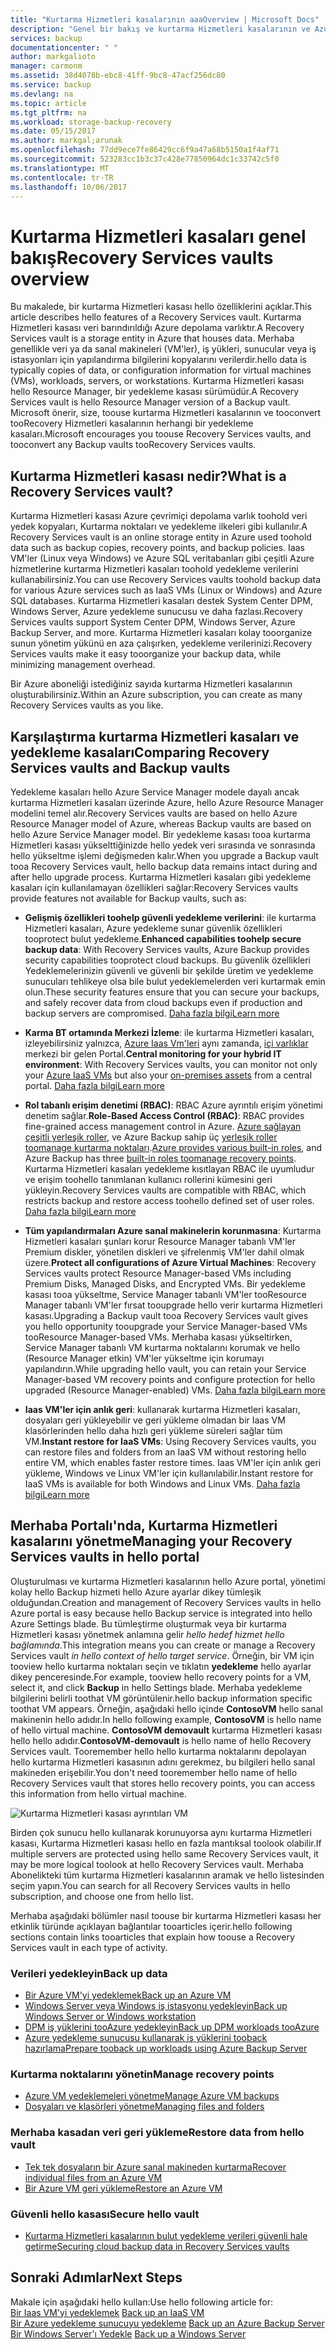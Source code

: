 ```yaml
---
title: "Kurtarma Hizmetleri kasalarının aaaOverview | Microsoft Docs"
description: "Genel bir bakış ve kurtarma Hizmetleri kasalarının ve Azure yedekleme kasaları karşılaştırması."
services: backup
documentationcenter: " "
author: markgalioto
manager: carmonm
ms.assetid: 38d4078b-ebc8-41ff-9bc8-47acf256dc80
ms.service: backup
ms.devlang: na
ms.topic: article
ms.tgt_pltfrm: na
ms.workload: storage-backup-recovery
ms.date: 05/15/2017
ms.author: markgal;arunak
ms.openlocfilehash: 77dd9ece7fe86429cc6f9a47a68b5150a1f4af71
ms.sourcegitcommit: 523283cc1b3c37c428e77850964dc1c33742c5f0
ms.translationtype: MT
ms.contentlocale: tr-TR
ms.lasthandoff: 10/06/2017
---
```

# <a name="recovery-services-vaults-overview"></a><span data-ttu-id="98eea-103">Kurtarma Hizmetleri kasaları genel bakış</span><span class="sxs-lookup"><span data-stu-id="98eea-103">Recovery Services vaults overview</span></span>

<span data-ttu-id="98eea-104">Bu makalede, bir kurtarma Hizmetleri kasası hello özelliklerini açıklar.</span><span class="sxs-lookup"><span data-stu-id="98eea-104">This article describes hello features of a Recovery Services vault.</span></span> <span data-ttu-id="98eea-105">Kurtarma Hizmetleri kasası veri barındırıldığı Azure depolama varlıktır.</span><span class="sxs-lookup"><span data-stu-id="98eea-105">A Recovery Services vault is a storage entity in Azure that houses data.</span></span> <span data-ttu-id="98eea-106">Merhaba genellikle veri ya da sanal makineleri (VM'ler), iş yükleri, sunucular veya iş istasyonları için yapılandırma bilgilerini kopyalarını verilerdir.</span><span class="sxs-lookup"><span data-stu-id="98eea-106">hello data is typically copies of data, or configuration information for virtual machines (VMs), workloads, servers, or workstations.</span></span> <span data-ttu-id="98eea-107">Kurtarma Hizmetleri kasası hello Resource Manager, bir yedekleme kasası sürümüdür.</span><span class="sxs-lookup"><span data-stu-id="98eea-107">A Recovery Services vault is hello Resource Manager version of a Backup vault.</span></span> <span data-ttu-id="98eea-108">Microsoft önerir, size, toouse kurtarma Hizmetleri kasalarının ve tooconvert tooRecovery Hizmetleri kasalarının herhangi bir yedekleme kasaları.</span><span class="sxs-lookup"><span data-stu-id="98eea-108">Microsoft encourages you toouse Recovery Services vaults, and tooconvert any Backup vaults tooRecovery Services vaults.</span></span>

## <a name="what-is-a-recovery-services-vault"></a><span data-ttu-id="98eea-109">Kurtarma Hizmetleri kasası nedir?</span><span class="sxs-lookup"><span data-stu-id="98eea-109">What is a Recovery Services vault?</span></span>

<span data-ttu-id="98eea-110">Kurtarma Hizmetleri kasası Azure çevrimiçi depolama varlık toohold veri yedek kopyaları, Kurtarma noktaları ve yedekleme ilkeleri gibi kullanılır.</span><span class="sxs-lookup"><span data-stu-id="98eea-110">A Recovery Services vault is an online storage entity in Azure used toohold data such as backup copies, recovery points, and backup policies.</span></span> <span data-ttu-id="98eea-111">Iaas VM'ler (Linux veya Windows) ve Azure SQL veritabanları gibi çeşitli Azure hizmetlerine kurtarma Hizmetleri kasaları toohold yedekleme verilerini kullanabilirsiniz.</span><span class="sxs-lookup"><span data-stu-id="98eea-111">You can use Recovery Services vaults toohold backup data for various Azure services such as IaaS VMs (Linux or Windows) and Azure SQL databases.</span></span> <span data-ttu-id="98eea-112">Kurtarma Hizmetleri kasaları destek System Center DPM, Windows Server, Azure yedekleme sunucusu ve daha fazlası.</span><span class="sxs-lookup"><span data-stu-id="98eea-112">Recovery Services vaults support System Center DPM, Windows Server, Azure Backup Server, and more.</span></span> <span data-ttu-id="98eea-113">Kurtarma Hizmetleri kasaları kolay tooorganize sunun yönetim yükünü en aza çalışırken, yedekleme verilerinizi.</span><span class="sxs-lookup"><span data-stu-id="98eea-113">Recovery Services vaults make it easy tooorganize your backup data, while minimizing management overhead.</span></span>

<span data-ttu-id="98eea-114">Bir Azure aboneliği istediğiniz sayıda kurtarma Hizmetleri kasalarının oluşturabilirsiniz.</span><span class="sxs-lookup"><span data-stu-id="98eea-114">Within an Azure subscription, you can create as many Recovery Services vaults as you like.</span></span>

## <a name="comparing-recovery-services-vaults-and-backup-vaults"></a><span data-ttu-id="98eea-115">Karşılaştırma kurtarma Hizmetleri kasaları ve yedekleme kasaları</span><span class="sxs-lookup"><span data-stu-id="98eea-115">Comparing Recovery Services vaults and Backup vaults</span></span>

<span data-ttu-id="98eea-116">Yedekleme kasaları hello Azure Service Manager modele dayalı ancak kurtarma Hizmetleri kasaları üzerinde Azure, hello Azure Resource Manager modelini temel alır.</span><span class="sxs-lookup"><span data-stu-id="98eea-116">Recovery Services vaults are based on hello Azure Resource Manager model of Azure, whereas Backup vaults are based on hello Azure Service Manager model.</span></span> <span data-ttu-id="98eea-117">Bir yedekleme kasası tooa kurtarma Hizmetleri kasası yükselttiğinizde hello yedek veri sırasında ve sonrasında hello yükseltme işlemi değişmeden kalır.</span><span class="sxs-lookup"><span data-stu-id="98eea-117">When you upgrade a Backup vault tooa Recovery Services vault, hello backup data remains intact during and after hello upgrade process.</span></span> <span data-ttu-id="98eea-118">Kurtarma Hizmetleri kasaları gibi yedekleme kasaları için kullanılamayan özellikleri sağlar:</span><span class="sxs-lookup"><span data-stu-id="98eea-118">Recovery Services vaults provide features not available for Backup vaults, such as:</span></span>

- <span data-ttu-id="98eea-119">**Gelişmiş özellikleri toohelp güvenli yedekleme verilerini**: ile kurtarma Hizmetleri kasaları, Azure yedekleme sunar güvenlik özellikleri tooprotect bulut yedekleme.</span><span class="sxs-lookup"><span data-stu-id="98eea-119">**Enhanced capabilities toohelp secure backup data**: With Recovery Services vaults, Azure Backup provides security capabilities tooprotect cloud backups.</span></span> <span data-ttu-id="98eea-120">Bu güvenlik özellikleri Yedeklemelerinizin güvenli ve güvenli bir şekilde üretim ve yedekleme sunucuları tehlikeye olsa bile bulut yedeklemelerden veri kurtarmak emin olun.</span><span class="sxs-lookup"><span data-stu-id="98eea-120">These security features ensure that you can secure your backups, and safely recover data from cloud backups even if production and backup servers are compromised.</span></span> [<span data-ttu-id="98eea-121">Daha fazla bilgi</span><span class="sxs-lookup"><span data-stu-id="98eea-121">Learn more</span></span>](backup-azure-security-feature.md)

- <span data-ttu-id="98eea-122">**Karma BT ortamında Merkezi İzleme**: ile kurtarma Hizmetleri kasaları, izleyebilirsiniz yalnızca, [Azure Iaas Vm'leri](backup-azure-manage-vms.md) aynı zamanda, [içi varlıklar](backup-azure-manage-windows-server.md#manage-backup-items) merkezi bir gelen Portal.</span><span class="sxs-lookup"><span data-stu-id="98eea-122">**Central monitoring for your hybrid IT environment**: With Recovery Services vaults, you can monitor not only your [Azure IaaS VMs](backup-azure-manage-vms.md) but also your [on-premises assets](backup-azure-manage-windows-server.md#manage-backup-items) from a central portal.</span></span> [<span data-ttu-id="98eea-123">Daha fazla bilgi</span><span class="sxs-lookup"><span data-stu-id="98eea-123">Learn more</span></span>](http://azure.microsoft.com/blog/alerting-and-monitoring-for-azure-backup)

- <span data-ttu-id="98eea-124">**Rol tabanlı erişim denetimi (RBAC)**: RBAC Azure ayrıntılı erişim yönetimi denetim sağlar.</span><span class="sxs-lookup"><span data-stu-id="98eea-124">**Role-Based Access Control (RBAC)**: RBAC provides fine-grained access management control in Azure.</span></span> <span data-ttu-id="98eea-125">[Azure sağlayan çeşitli yerleşik roller](../active-directory/role-based-access-built-in-roles.md), ve Azure Backup sahip üç [yerleşik roller toomanage kurtarma noktaları](backup-rbac-rs-vault.md).</span><span class="sxs-lookup"><span data-stu-id="98eea-125">[Azure provides various built-in roles](../active-directory/role-based-access-built-in-roles.md), and Azure Backup has three [built-in roles toomanage recovery points](backup-rbac-rs-vault.md).</span></span> <span data-ttu-id="98eea-126">Kurtarma Hizmetleri kasaları yedekleme kısıtlayan RBAC ile uyumludur ve erişim toohello tanımlanan kullanıcı rollerini kümesini geri yükleyin.</span><span class="sxs-lookup"><span data-stu-id="98eea-126">Recovery Services vaults are compatible with RBAC, which restricts backup and restore access toohello defined set of user roles.</span></span> [<span data-ttu-id="98eea-127">Daha fazla bilgi</span><span class="sxs-lookup"><span data-stu-id="98eea-127">Learn more</span></span>](backup-rbac-rs-vault.md)

- <span data-ttu-id="98eea-128">**Tüm yapılandırmaları Azure sanal makinelerin korunmasına**: Kurtarma Hizmetleri kasaları şunları korur Resource Manager tabanlı VM'ler Premium diskler, yönetilen diskleri ve şifrelenmiş VM'ler dahil olmak üzere.</span><span class="sxs-lookup"><span data-stu-id="98eea-128">**Protect all configurations of Azure Virtual Machines**: Recovery Services vaults protect Resource Manager-based VMs including Premium Disks, Managed Disks, and Encrypted VMs.</span></span> <span data-ttu-id="98eea-129">Bir yedekleme kasası tooa yükseltme, Service Manager tabanlı VM'ler tooResource Manager tabanlı VM'ler fırsat tooupgrade hello verir kurtarma Hizmetleri kasası.</span><span class="sxs-lookup"><span data-stu-id="98eea-129">Upgrading a Backup vault tooa Recovery Services vault gives you hello opportunity tooupgrade your Service Manager-based VMs tooResource Manager-based VMs.</span></span> <span data-ttu-id="98eea-130">Merhaba kasası yükseltirken, Service Manager tabanlı VM kurtarma noktalarını korumak ve hello (Resource Manager etkin) VM'ler yükseltme için korumayı yapılandırın.</span><span class="sxs-lookup"><span data-stu-id="98eea-130">While upgrading hello vault, you can retain your Service Manager-based VM recovery points and configure protection for hello upgraded (Resource Manager-enabled) VMs.</span></span> [<span data-ttu-id="98eea-131">Daha fazla bilgi</span><span class="sxs-lookup"><span data-stu-id="98eea-131">Learn more</span></span>](http://azure.microsoft.com/blog/azure-backup-recovery-services-vault-ga)

- <span data-ttu-id="98eea-132">**Iaas VM'ler için anlık geri**: kullanarak kurtarma Hizmetleri kasaları, dosyaları geri yükleyebilir ve geri yükleme olmadan bir Iaas VM klasörlerinden hello daha hızlı geri yükleme süreleri sağlar tüm VM.</span><span class="sxs-lookup"><span data-stu-id="98eea-132">**Instant restore for IaaS VMs**: Using Recovery Services vaults, you can restore files and folders from an IaaS VM without restoring hello entire VM, which enables faster restore times.</span></span> <span data-ttu-id="98eea-133">Iaas VM'ler için anlık geri yükleme, Windows ve Linux VM'ler için kullanılabilir.</span><span class="sxs-lookup"><span data-stu-id="98eea-133">Instant restore for IaaS VMs is available for both Windows and Linux VMs.</span></span> [<span data-ttu-id="98eea-134">Daha fazla bilgi</span><span class="sxs-lookup"><span data-stu-id="98eea-134">Learn more</span></span>](http://azure.microsoft.com/blog/instant-file-recovery-from-azure-linux-vm-backup-using-azure-backup-preview)

## <a name="managing-your-recovery-services-vaults-in-hello-portal"></a><span data-ttu-id="98eea-135">Merhaba Portalı'nda, Kurtarma Hizmetleri kasalarını yönetme</span><span class="sxs-lookup"><span data-stu-id="98eea-135">Managing your Recovery Services vaults in hello portal</span></span>
<span data-ttu-id="98eea-136">Oluşturulması ve kurtarma Hizmetleri kasalarının hello Azure portal, yönetimi kolay hello Backup hizmeti hello Azure ayarlar dikey tümleşik olduğundan.</span><span class="sxs-lookup"><span data-stu-id="98eea-136">Creation and management of Recovery Services vaults in hello Azure portal is easy because hello Backup service is integrated into hello Azure Settings blade.</span></span> <span data-ttu-id="98eea-137">Bu tümleştirme oluşturmak veya bir kurtarma Hizmetleri kasası yönetmek anlamına gelir *hello hedef hizmet hello bağlamında*.</span><span class="sxs-lookup"><span data-stu-id="98eea-137">This integration means you can create or manage a Recovery Services vault *in hello context of hello target service*.</span></span> <span data-ttu-id="98eea-138">Örneğin, bir VM için tooview hello kurtarma noktaları seçin ve tıklatın **yedekleme** hello ayarlar dikey penceresinde.</span><span class="sxs-lookup"><span data-stu-id="98eea-138">For example, tooview hello recovery points for a VM, select it, and click **Backup** in hello Settings blade.</span></span> <span data-ttu-id="98eea-139">Merhaba yedekleme bilgilerini belirli toothat VM görüntülenir.</span><span class="sxs-lookup"><span data-stu-id="98eea-139">hello backup information specific toothat VM appears.</span></span> <span data-ttu-id="98eea-140">Örneğin, aşağıdaki hello içinde **ContosoVM** hello sanal makinenin hello adıdır.</span><span class="sxs-lookup"><span data-stu-id="98eea-140">In hello following example, **ContosoVM** is hello name of hello virtual machine.</span></span> <span data-ttu-id="98eea-141">**ContosoVM demovault** kurtarma Hizmetleri kasası hello hello adıdır.</span><span class="sxs-lookup"><span data-stu-id="98eea-141">**ContosoVM-demovault** is hello name of hello Recovery Services vault.</span></span> <span data-ttu-id="98eea-142">Tooremember hello hello kurtarma noktalarını depolayan hello kurtarma Hizmetleri kasasının adını gerekmez, bu bilgileri hello sanal makineden erişebilir.</span><span class="sxs-lookup"><span data-stu-id="98eea-142">You don't need tooremember hello name of hello Recovery Services vault that stores hello recovery points, you can access this information from hello virtual machine.</span></span>  

![Kurtarma Hizmetleri kasası ayrıntıları VM](./media/backup-azure-recovery-services-vault-overview/rs-vault-in-context.png)

<span data-ttu-id="98eea-144">Birden çok sunucu hello kullanarak korunuyorsa aynı kurtarma Hizmetleri kasası, Kurtarma Hizmetleri kasası hello en fazla mantıksal toolook olabilir.</span><span class="sxs-lookup"><span data-stu-id="98eea-144">If multiple servers are protected using hello same Recovery Services vault, it may be more logical toolook at hello Recovery Services vault.</span></span> <span data-ttu-id="98eea-145">Merhaba Abonelikteki tüm kurtarma Hizmetleri kasalarının aramak ve hello listesinden seçim yapın.</span><span class="sxs-lookup"><span data-stu-id="98eea-145">You can search for all Recovery Services vaults in hello subscription, and choose one from hello list.</span></span>

<span data-ttu-id="98eea-146">Merhaba aşağıdaki bölümler nasıl toouse bir kurtarma Hizmetleri kasası her etkinlik türünde açıklayan bağlantılar tooarticles içerir.</span><span class="sxs-lookup"><span data-stu-id="98eea-146">hello following sections contain links tooarticles that explain how toouse a Recovery Services vault in each type of activity.</span></span>

### <a name="back-up-data"></a><span data-ttu-id="98eea-147">Verileri yedekleyin</span><span class="sxs-lookup"><span data-stu-id="98eea-147">Back up data</span></span>
- [<span data-ttu-id="98eea-148">Bir Azure VM'yi yedeklemek</span><span class="sxs-lookup"><span data-stu-id="98eea-148">Back up an Azure VM</span></span>](backup-azure-vms-first-look-arm.md)
- [<span data-ttu-id="98eea-149">Windows Server veya Windows iş istasyonu yedekleyin</span><span class="sxs-lookup"><span data-stu-id="98eea-149">Back up Windows Server or Windows workstation</span></span>](backup-try-azure-backup-in-10-mins.md)
- [<span data-ttu-id="98eea-150">DPM iş yüklerini tooAzure yedekleyin</span><span class="sxs-lookup"><span data-stu-id="98eea-150">Back up DPM workloads tooAzure</span></span>](backup-azure-dpm-introduction.md)
- [<span data-ttu-id="98eea-151">Azure yedekleme sunucusu kullanarak iş yüklerini tooback hazırlama</span><span class="sxs-lookup"><span data-stu-id="98eea-151">Prepare tooback up workloads using Azure Backup Server</span></span>](backup-azure-microsoft-azure-backup.md)

### <a name="manage-recovery-points"></a><span data-ttu-id="98eea-152">Kurtarma noktalarını yönetin</span><span class="sxs-lookup"><span data-stu-id="98eea-152">Manage recovery points</span></span>
- [<span data-ttu-id="98eea-153">Azure VM yedeklemeleri yönetme</span><span class="sxs-lookup"><span data-stu-id="98eea-153">Manage Azure VM backups</span></span>](backup-azure-manage-vms.md)
- [<span data-ttu-id="98eea-154">Dosyaları ve klasörleri yönetme</span><span class="sxs-lookup"><span data-stu-id="98eea-154">Managing files and folders</span></span>](backup-azure-manage-windows-server.md)

### <a name="restore-data-from-hello-vault"></a><span data-ttu-id="98eea-155">Merhaba kasadan veri geri yükleme</span><span class="sxs-lookup"><span data-stu-id="98eea-155">Restore data from hello vault</span></span>
- [<span data-ttu-id="98eea-156">Tek tek dosyaların bir Azure sanal makineden kurtarma</span><span class="sxs-lookup"><span data-stu-id="98eea-156">Recover individual files from an Azure VM</span></span>](backup-azure-restore-files-from-vm.md)
- [<span data-ttu-id="98eea-157">Bir Azure VM geri yükleme</span><span class="sxs-lookup"><span data-stu-id="98eea-157">Restore an Azure VM</span></span>](backup-azure-arm-restore-vms.md)

### <a name="secure-hello-vault"></a><span data-ttu-id="98eea-158">Güvenli hello kasası</span><span class="sxs-lookup"><span data-stu-id="98eea-158">Secure hello vault</span></span>
- [<span data-ttu-id="98eea-159">Kurtarma Hizmetleri kasalarının bulut yedekleme verileri güvenli hale getirme</span><span class="sxs-lookup"><span data-stu-id="98eea-159">Securing cloud backup data in Recovery Services vaults</span></span>](backup-azure-security-feature.md)



## <a name="next-steps"></a><span data-ttu-id="98eea-160">Sonraki Adımlar</span><span class="sxs-lookup"><span data-stu-id="98eea-160">Next Steps</span></span>
<span data-ttu-id="98eea-161">Makale için aşağıdaki hello kullan:</span><span class="sxs-lookup"><span data-stu-id="98eea-161">Use hello following article for:</span></span></br><span data-ttu-id="98eea-162">
[Bir Iaas VM'yi yedeklemek](backup-azure-arm-vms-prepare.md)</span><span class="sxs-lookup"><span data-stu-id="98eea-162">
[Back up an IaaS VM](backup-azure-arm-vms-prepare.md)</span></span></br><span data-ttu-id="98eea-163">
[Bir Azure yedekleme sunucuyu yedekleme](backup-azure-microsoft-azure-backup.md)</span><span class="sxs-lookup"><span data-stu-id="98eea-163">
[Back up an Azure Backup Server](backup-azure-microsoft-azure-backup.md)</span></span></br><span data-ttu-id="98eea-164">
[Bir Windows Server'ı Yedekle](backup-configure-vault.md)</span><span class="sxs-lookup"><span data-stu-id="98eea-164">
[Back up a Windows Server](backup-configure-vault.md)</span></span>
